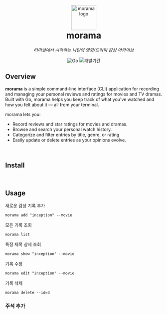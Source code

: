 <div align="center">
  <img src="https://github.com/user-attachments/assets/6d71dac4-88e2-43e6-824a-fd1e48f2031e" alt="morama logo" width="80" />
  <h1 style="margin-top: 0em;">morama</h1>
  <p><em>터미널에서 시작하는 나만의 영화/드라마 감상 아카이브</em></p>
  <p>
    <img src="https://img.shields.io/badge/개발언어-Go-00ADD8?style=for-the-badge&logo=go" alt="Go" />
    <img src="https://img.shields.io/badge/개발기간-2024.05~2024.06-9E7B6B?style=for-the-badge" alt="개발기간" />
  </p>
</div>


## Overview

**morama** is a simple command-line interface (CLI) application for recording and managing your personal reviews and ratings for movies and TV dramas. Built with Go, morama helps you keep track of what you've watched and how you felt about it — all from your terminal.

morama lets you:
- Record reviews and star ratings for movies and dramas.
- Browse and search your personal watch history.
- Categorize and filter entries by title, genre, or rating.
- Easily update or delete entries as your opinions evolve.

<br>

## Install

<br>

## Usage
새로운 감상 기록 추가
```
morama add "inception" --movie
```

모든 기록 조회
```
morama list
```

특정 제목 상세 조회
```
morama show "inception" --movie
```

기록 수정
```
morama edit "inception" --movie
```

기록 삭제
```
morama delete --id=3
```

### 주석 추가



